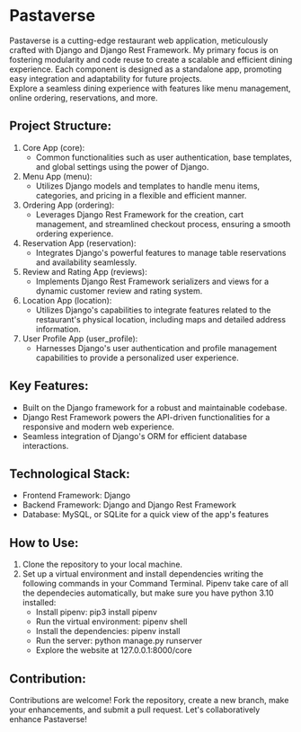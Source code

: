 # Pastaverse
Pastaverse is a cutting-edge restaurant web application, meticulously crafted with Django and Django Rest Framework. My primary focus is on fostering modularity and code reuse to create a scalable and efficient dining experience. Each component is designed as a standalone app, promoting easy integration and adaptability for future projects.  
Explore a seamless dining experience with features like menu management, online ordering, reservations, and more.
## Project Structure:
1. Core App (core):
    - Common functionalities such as user authentication, base templates, and global settings using the power of Django.
2. Menu App (menu):
    - Utilizes Django models and templates to handle menu items, categories, and pricing in a flexible and efficient manner.
3. Ordering App (ordering):
    - Leverages Django Rest Framework for the creation, cart management, and streamlined checkout process, ensuring a smooth ordering experience.
5. Reservation App (reservation):
    - Integrates Django's powerful features to manage table reservations and availability seamlessly.
7. Review and Rating App (reviews):
    - Implements Django Rest Framework serializers and views for a dynamic customer review and rating system.
9. Location App (location):
    - Utilizes Django's capabilities to integrate features related to the restaurant's physical location, including maps and detailed address information.
11. User Profile App (user_profile):
    - Harnesses Django's user authentication and profile management capabilities to provide a personalized user experience.
## Key Features:
- Built on the Django framework for a robust and maintainable codebase.
- Django Rest Framework powers the API-driven functionalities for a responsive and modern web experience.
- Seamless integration of Django's ORM for efficient database interactions.
## Technological Stack:
- Frontend Framework: Django
- Backend Framework: Django and Django Rest Framework
- Database: MySQL, or SQLite for a quick view of the app's features
## How to Use:
1. Clone the repository to your local machine.
2. Set up a virtual environment and install dependencies writing the following commands in your Command Terminal. Pipenv take care of all the dependecies automatically, but make sure you have python 3.10 installed:
    - Install pipenv: pip3 install pipenv
    - Run the virtual environment: pipenv shell
    - Install the dependencies: pipenv install
    - Run the server: python manage.py runserver
    - Explore the website at 127.0.0.1:8000/core

## Contribution:
Contributions are welcome! Fork the repository, create a new branch, make your enhancements, and submit a pull request. Let's collaboratively enhance Pastaverse!
